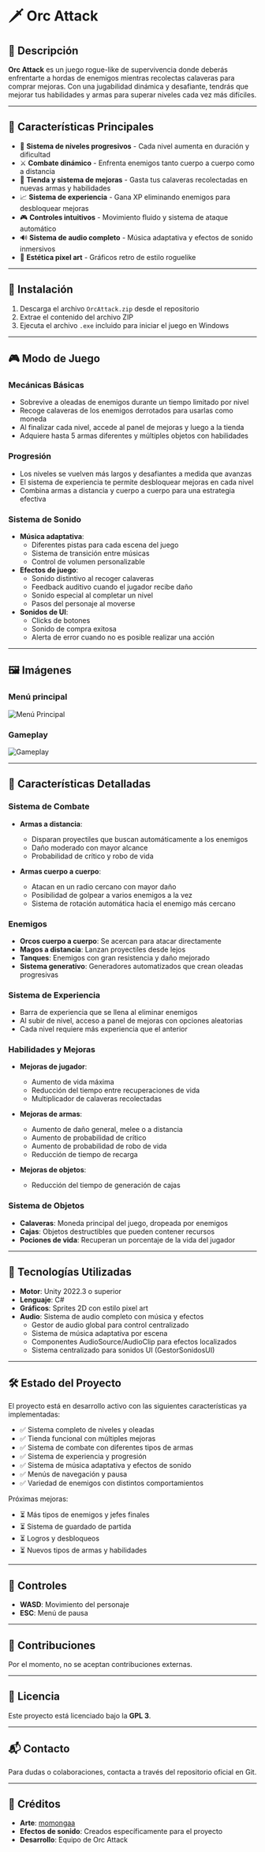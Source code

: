 # 🗡️ Orc Attack

## 📖 **Descripción**
**Orc Attack** es un juego rogue-like de supervivencia donde deberás enfrentarte a hordas de enemigos mientras recolectas calaveras para comprar mejoras. Con una jugabilidad dinámica y desafiante, tendrás que mejorar tus habilidades y armas para superar niveles cada vez más difíciles.

---

## 🎯 **Características Principales**

- 🔄 **Sistema de niveles progresivos** - Cada nivel aumenta en duración y dificultad
- ⚔️ **Combate dinámico** - Enfrenta enemigos tanto cuerpo a cuerpo como a distancia
- 🛒 **Tienda y sistema de mejoras** - Gasta tus calaveras recolectadas en nuevas armas y habilidades
- 📈 **Sistema de experiencia** - Gana XP eliminando enemigos para desbloquear mejoras
- 🎮 **Controles intuitivos** - Movimiento fluido y sistema de ataque automático
- 🔊 **Sistema de audio completo** - Música adaptativa y efectos de sonido inmersivos
- 🎨 **Estética pixel art** - Gráficos retro de estilo roguelike

---

## 🚀 **Instalación**
1. Descarga el archivo `OrcAttack.zip` desde el repositorio
2. Extrae el contenido del archivo ZIP
3. Ejecuta el archivo `.exe` incluido para iniciar el juego en Windows

---

## 🎮 **Modo de Juego**

### Mecánicas Básicas
- Sobrevive a oleadas de enemigos durante un tiempo limitado por nivel
- Recoge calaveras de los enemigos derrotados para usarlas como moneda
- Al finalizar cada nivel, accede al panel de mejoras y luego a la tienda
- Adquiere hasta 5 armas diferentes y múltiples objetos con habilidades

### Progresión
- Los niveles se vuelven más largos y desafiantes a medida que avanzas
- El sistema de experiencia te permite desbloquear mejoras en cada nivel
- Combina armas a distancia y cuerpo a cuerpo para una estrategia efectiva

### Sistema de Sonido
- **Música adaptativa**:
  - Diferentes pistas para cada escena del juego
  - Sistema de transición entre músicas
  - Control de volumen personalizable
- **Efectos de juego**:
  - Sonido distintivo al recoger calaveras
  - Feedback auditivo cuando el jugador recibe daño
  - Sonido especial al completar un nivel
  - Pasos del personaje al moverse
- **Sonidos de UI**:
  - Clicks de botones
  - Sonido de compra exitosa
  - Alerta de error cuando no es posible realizar una acción

---

## 🖼️ **Imágenes**

### Menú principal
![Menú Principal](Imagenes/Menu.png)

### Gameplay
![Gameplay](Imagenes/Juego.png)

---

## 🧩 **Características Detalladas**

### Sistema de Combate
- **Armas a distancia**: 
  - Disparan proyectiles que buscan automáticamente a los enemigos
  - Daño moderado con mayor alcance
  - Probabilidad de crítico y robo de vida

- **Armas cuerpo a cuerpo**: 
  - Atacan en un radio cercano con mayor daño
  - Posibilidad de golpear a varios enemigos a la vez
  - Sistema de rotación automática hacia el enemigo más cercano

### Enemigos
- **Orcos cuerpo a cuerpo**: Se acercan para atacar directamente
- **Magos a distancia**: Lanzan proyectiles desde lejos
- **Tanques**: Enemigos con gran resistencia y daño mejorado
- **Sistema generativo**: Generadores automatizados que crean oleadas progresivas

### Sistema de Experiencia
- Barra de experiencia que se llena al eliminar enemigos
- Al subir de nivel, acceso a panel de mejoras con opciones aleatorias
- Cada nivel requiere más experiencia que el anterior

### Habilidades y Mejoras
- **Mejoras de jugador**:
  - Aumento de vida máxima
  - Reducción del tiempo entre recuperaciones de vida
  - Multiplicador de calaveras recolectadas

- **Mejoras de armas**:
  - Aumento de daño general, melee o a distancia
  - Aumento de probabilidad de crítico
  - Aumento de probabilidad de robo de vida
  - Reducción de tiempo de recarga

- **Mejoras de objetos**:
  - Reducción del tiempo de generación de cajas

### Sistema de Objetos
- **Calaveras**: Moneda principal del juego, dropeada por enemigos
- **Cajas**: Objetos destructibles que pueden contener recursos
- **Pociones de vida**: Recuperan un porcentaje de la vida del jugador

---

## 🔧 **Tecnologías Utilizadas**
- **Motor**: Unity 2022.3 o superior
- **Lenguaje**: C#
- **Gráficos**: Sprites 2D con estilo pixel art
- **Audio**: Sistema de audio completo con música y efectos
  - Gestor de audio global para control centralizado
  - Sistema de música adaptativa por escena
  - Componentes AudioSource/AudioClip para efectos localizados
  - Sistema centralizado para sonidos UI (GestorSonidosUI)

---

## 🛠️ **Estado del Proyecto**
El proyecto está en desarrollo activo con las siguientes características ya implementadas:
- ✅ Sistema completo de niveles y oleadas
- ✅ Tienda funcional con múltiples mejoras
- ✅ Sistema de combate con diferentes tipos de armas
- ✅ Sistema de experiencia y progresión
- ✅ Sistema de música adaptativa y efectos de sonido
- ✅ Menús de navegación y pausa
- ✅ Variedad de enemigos con distintos comportamientos

Próximas mejoras:
- ⏳ Más tipos de enemigos y jefes finales
- ⏳ Sistema de guardado de partida
- ⏳ Logros y desbloqueos
- ⏳ Nuevos tipos de armas y habilidades

---

## 🔢 **Controles**
- **WASD**: Movimiento del personaje
- **ESC**: Menú de pausa

---

## 🙅 **Contribuciones**
Por el momento, no se aceptan contribuciones externas.

---

## 📜 **Licencia**
Este proyecto está licenciado bajo la **GPL 3**.

---

## 📬 **Contacto**
Para dudas o colaboraciones, contacta a través del repositorio oficial en Git.

---

## 🎨 **Créditos**
- **Arte**: [momongaa](https://momongaa.itch.io/roguelite-dungeon-tileset)
- **Efectos de sonido**: Creados específicamente para el proyecto
- **Desarrollo**: Equipo de Orc Attack


